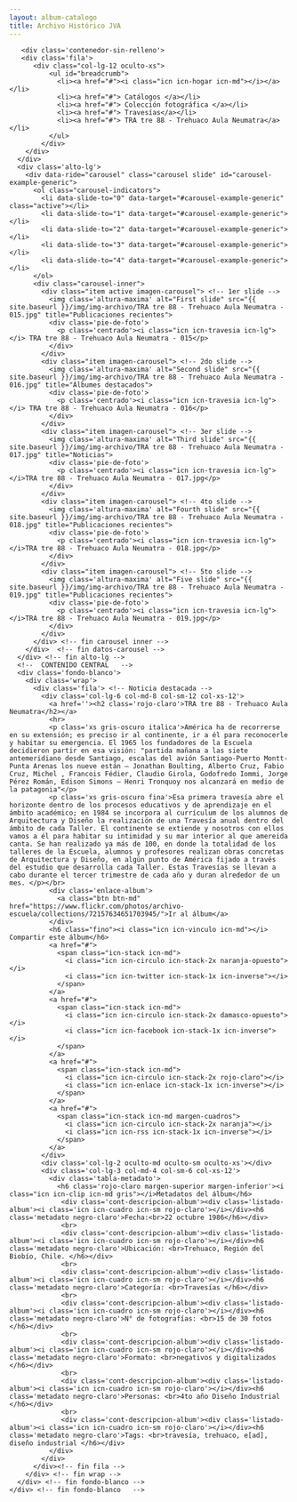 ```yaml
---
layout: album-catalogo
title: Archivo Histórico JVA
---
```

<!-- Carousel -->
       <div class='contenedor-sin-relleno'>
       <div class='fila'>
          <div class="col-lg-12 oculto-xs">
              <ul id="breadcrumb">
                <li><a href="#"><i class="icn icn-hogar icn-md"></i></a></li>
                <li><a href="#"> Catálogos </a></li>
                <li><a href="#"> Colección fotográfica </a></li>
                <li><a href="#"> Travesías</a></li>
                <li><a href="#"> TRA tre 88 - Trehuaco Aula Neumatra</a></li>
              </ul>
            </div>
        </div>
      </div>
      <div class='alto-lg'>
        <div data-ride="carousel" class="carousel slide" id="carousel-example-generic"> 
          <ol class="carousel-indicators"> 
            <li data-slide-to="0" data-target="#carousel-example-generic" class="active"></li> 
            <li data-slide-to="1" data-target="#carousel-example-generic"></li> 
            <li data-slide-to="2" data-target="#carousel-example-generic"></li> 
            <li data-slide-to="3" data-target="#carousel-example-generic"></li>
            <li data-slide-to="4" data-target="#carousel-example-generic"></li>
          </ol> 
          <div class="carousel-inner"> 
            <div class="item active imagen-carousel"> <!-- 1er slide -->
              <img class='altura-maxima' alt="First slide" src="{{ site.baseurl }}/img/img-archivo/TRA tre 88 - Trehuaco Aula Neumatra - 015.jpg" title="Publicaciones recientes"> 
              <div class='pie-de-foto'> 
                <p class='centrado'><i class="icn icn-travesia icn-lg"></i> TRA tre 88 - Trehuaco Aula Neumatra - 015</p> 
              </div>  
            </div>
            <div class="item imagen-carousel"> <!-- 2do slide -->
              <img class='altura-maxima' alt="Second slide" src="{{ site.baseurl }}/img/img-archivo/TRA tre 88 - Trehuaco Aula Neumatra - 016.jpg" title="Álbumes destacados"> 
              <div class='pie-de-foto'> 
                <p class='centrado'><i class="icn icn-travesia icn-lg"></i> TRA tre 88 - Trehuaco Aula Neumatra - 016</p> 
              </div> 
            </div>
            <div class="item imagen-carousel"> <!-- 3er slide -->
              <img class='altura-maxima' alt="Third slide" src="{{ site.baseurl }}/img/img-archivo/TRA tre 88 - Trehuaco Aula Neumatra - 017.jpg" title="Noticias"> 
              <div class='pie-de-foto'> 
                <p class='centrado'><i class="icn icn-travesia icn-lg"></i>TRA tre 88 - Trehuaco Aula Neumatra - 017.jpg</p>  
              </div>  
            </div>
            <div class="item imagen-carousel"> <!-- 4to slide -->
              <img class='altura-maxima' alt="Fourth slide" src="{{ site.baseurl }}/img/img-archivo/TRA tre 88 - Trehuaco Aula Neumatra - 018.jpg" title="Publicaciones recientes"> 
              <div class='pie-de-foto'> 
                <p class='centrado'><i class="icn icn-travesia icn-lg"></i>TRA tre 88 - Trehuaco Aula Neumatra - 018.jpg</p> 
              </div>  
            </div> 
            <div class="item imagen-carousel"> <!-- 5to slide -->
              <img class='altura-maxima' alt="Five slide" src="{{ site.baseurl }}/img/img-archivo/TRA tre 88 - Trehuaco Aula Neumatra - 019.jpg" title="Publicaciones recientes"> 
              <div class='pie-de-foto'> 
                <p class='centrado'><i class="icn icn-travesia icn-lg"></i>TRA tre 88 - Trehuaco Aula Neumatra - 019.jpg</p> 
              </div>  
            </div>    
          </div> <!-- fin carousel inner -->
        </div>  <!-- fin datos-carousel -->
      </div> <!-- fin alto-lg -->
      <!--  CONTENIDO CENTRAL   -->
      <div class='fondo-blanco'>
        <div class='wrap'>
          <div class='fila'> <!-- Noticia destacada -->
            <div class='col-lg-6 col-md-8 col-sm-12 col-xs-12'>
              <a href=''><h2 class='rojo-claro'>TRA tre 88 - Trehuaco Aula Neumatra</h2></a>
              <hr>
              <p class='xs gris-oscuro italica'>América ha de recorrerse en su extensión; es preciso ir al continente, ir a él para reconocerle y habitar su emergencia. El 1965 los fundadores de la Escuela decidieron partir en esa visión: "partida mañana a las siete antemeridiano desde Santiago, escalas del avión Santiago-Puerto Montt-Punta Arenas los nueve están – Jonathan Boulting, Alberto Cruz, Fabio Cruz, Michel , Francois Fédier, Claudio Girola, Godofredo Iommi, Jorge Pérez Román, Edison Simons – Henri Tronquoy nos alcanzará en medio de la patagonia"</p>
              <p class='xs gris-oscuro fina'>Esa primera travesía abre el horizonte dentro de los procesos educativos y de aprendizaje en el ámbito académico; en 1984 se incorpora al currículum de los alumnos de Arquitectura y Diseño la realización de una Travesía anual dentro del ámbito de cada Taller. El continente se extiende y nosotros con ellos vamos a él para habitar su intimidad y su mar interior al que amereida canta. Se han realizado ya más de 100, en donde la totalidad de los talleres de la Escuela, alumnos y profesores realizan obras concretas de Arquitectura y Diseño, en algún punto de América fijado a través del estudio que desarrolla cada Taller. Estas Travesías se llevan a cabo durante el tercer trimestre de cada año y duran alrededor de un mes. </p></br> 
              <div class='enlace-album'>
                <a class="btn btn-md" href="https://www.flickr.com/photos/archivo-escuela/collections/72157634651703945/">Ir al álbum</a>
              </div>
              <h6 class="fino"><i class="icn icn-vinculo icn-md"></i> Compartir este álbum</h6>
              <a href="#">
                <span class="icn-stack icn-md">
                  <i class="icn icn-circulo icn-stack-2x naranja-opuesto"></i>
                  <i class="icn icn-twitter icn-stack-1x icn-inverse"></i>
                </span>
              </a>
              <a href="#">
                <span class="icn-stack icn-md">
                  <i class="icn icn-circulo icn-stack-2x damasco-opuesto"></i>
                  <i class="icn icn-facebook icn-stack-1x icn-inverse"></i>
                </span>
              </a>
              <a href="#">
                <span class="icn-stack icn-md">
                  <i class="icn icn-circulo icn-stack-2x rojo-claro"></i>
                  <i class="icn icn-enlace icn-stack-1x icn-inverse"></i>
                </span>
              </a>
              <a href="#">
                <span class="icn-stack icn-md margen-cuadros">
                  <i class="icn icn-circulo icn-stack-2x naranja"></i>
                  <i class="icn icn-rss icn-stack-1x icn-inverse"></i>
                </span>
              </a>
            </div> 
            <div class='col-lg-2 oculto-md oculto-sm oculto-xs'></div>
            <div class='col-lg-3 col-md-4 col-sm-6 col-xs-12'> 
              <div class='tabla-metadato'>
                <h6 class='rojo-claro margen-superior margen-inferior'><i class="icn icn-clip icn-md gris"></i>Metadatos del álbum</h6>
                 <div class='cont-descripcion-album'><div class='listado-album'><i class='icn icn-cuadro icn-sm rojo-claro'></i></div><h6 class='metadato negro-claro'>Fecha:<br>22 octubre 1986</h6></div>
                 <br>
                 <div class='cont-descripcion-album'><div class='listado-album'><i class='icn icn-cuadro icn-sm rojo-claro'></i></div><h6 class='metadato negro-claro'>Ubicación: <br>Trehuaco, Región del Biobío, Chile. </h6></div>
                 <br>
                 <div class='cont-descripcion-album'><div class='listado-album'><i class='icn icn-cuadro icn-sm rojo-claro'></i></div><h6 class='metadato negro-claro'>Categoría: <br>Travesías </h6></div>
                 <br>
                 <div class='cont-descripcion-album'><div class='listado-album'><i class='icn icn-cuadro icn-sm rojo-claro'></i></div><h6 class='metadato negro-claro'>N° de fotografías: <br>15 de 30 fotos </h6></div>
                 <br>
                 <div class='cont-descripcion-album'><div class='listado-album'><i class='icn icn-cuadro icn-sm rojo-claro'></i></div><h6 class='metadato negro-claro'>Formato: <br>negativos y digitalizados </h6></div>
                 <br>
                 <div class='cont-descripcion-album'><div class='listado-album'><i class='icn icn-cuadro icn-sm rojo-claro'></i></div><h6 class='metadato negro-claro'>Personas: <br>4to año Diseño Industrial </h6></div>
                 <br>
                 <div class='cont-descripcion-album'><div class='listado-album'><i class='icn icn-cuadro icn-sm rojo-claro'></i></div><h6 class='metadato negro-claro'>Tags: <br>travesía, trehuaco, e[ad], diseño industrial </h6></div>
              </div>
            </div>  
          </div><!-- fin fila -->
        </div> <!-- fin wrap -->
      </div> <!-- fin fondo-blanco -->
    </div> <!-- fin fondo-blanco   --> 